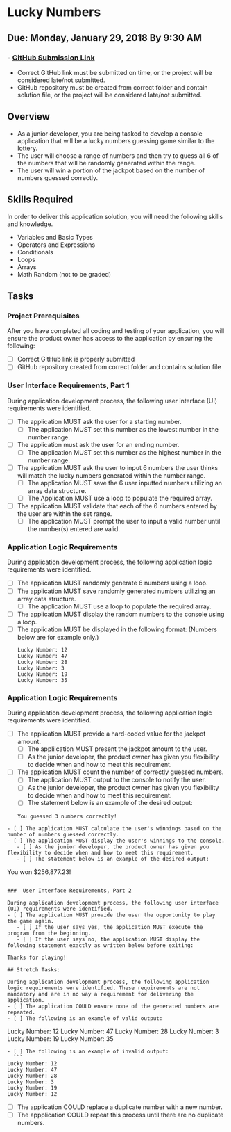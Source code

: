 # Lucky Numbers
## Due: Monday, January 29, 2018 By 9:30 AM
### - [GitHub Submission Link](https://docs.google.com/forms/d/e/1FAIpQLScUEvl_ZgH_OgBu0zbg_WIvB6zBSkkXh7wfxqjv4LwLdBDxLg/viewform)
  - Correct GitHub link must be submitted on time, or the project will be considered late/not submitted.
  - GitHub repository must be created from correct folder and contain solution file, or the project will be considered late/not submitted.

## Overview
- As a junior developer, you are being tasked to develop a console application that will be a lucky numbers guessing game similar to the lottery.
- The user will choose a range of numbers and then try to guess all 6 of the numbers that will be randomly generated within the range.
- The user will win a portion of the jackpot based on the number of numbers guessed correctly.

## Skills Required
In order to deliver this application solution, you will need the following skills and knowledge.
-  Variables and Basic Types
-  Operators and Expressions
-  Conditionals
-  Loops
-  Arrays
-  Math Random (not to be graded)

## Tasks

### Project Prerequisites

After you have completed all coding and testing of your application, you will ensure the product owner has access to the application by ensuring the following:
- [ ] Correct GitHub link is properly submitted
- [ ] GitHub repository created from correct folder and contains solution file

###  User Interface Requirements, Part 1

During application development process, the following user interface (UI) requirements were identified. 
- [ ] The application MUST ask the user for a starting number.
	- [ ] The application MUST set this number as the lowest number in the number range.
- [ ] The application must ask the user for an ending number.
	- [ ] The application MUST set this number as the highest number in the number range.
- [ ] The application MUST ask the user to input 6 numbers the user thinks will match the lucky numbers generated within the number range.
    - [ ] The application MUST save the 6 user inputted numbers utilizing an array data structure.
    - [ ] The Application MUST use a loop to populate the required array.
- [ ] The application MUST validate that each of the 6 numbers entered by the user are within the set range.
	- [ ] The application MUST prompt the user to input a valid number until the number(s) entered are valid.

### Application Logic Requirements

During application development process, the following application logic requirements were identified. 
- [ ] The application MUST randomly generate 6 numbers using a loop.
- [ ] The application MUST save randomly generated numbers utilizing an array data structure.
	- [ ] The application MUST use a loop to populate the required array.
- [ ] The application MUST display the random numbers to the console using a loop.
- [ ] The application MUST be displayed in the following format: (Numbers below are for example only.)
  ```
  Lucky Number: 12
  Lucky Number: 47
  Lucky Number: 28
  Lucky Number: 3
  Lucky Number: 19
  Lucky Number: 35
  ```
  
### Application Logic Requirements

During application development process, the following application logic requirements were identified. 
- [ ] The application MUST provide a hard-coded value for the jackpot amount.
	- [ ] The applilcation MUST present the jackpot amount to the user.
	- [ ] As the junior developer, the product owner has given you flexibility to decide when and how to meet this requirement.
- [ ] The application MUST count the number of correctly guessed numbers.
	- [ ] The application MUST output to the console to notify the user.
	- [ ] As the junior developer, the product owner has given you flexibility to decide when and how to meet this requirement.
	- [ ] The statement below is an example of the desired output:
  ```
  You guessed 3 numbers correctly!
 ``` 
- [ ] The application MUST calculate the user's winnings based on the number of numbers guessed correctly.
- [ ] The application MUST display the user's winnings to the console.
	- [ ] As the junior developer, the product owner has given you flexibility to decide when and how to meet this requirement.
	- [ ] The statement below is an example of the desired output:
 ``` 
  You won $256,877.23!
 ``` 
  
###  User Interface Requirements, Part 2

During application development process, the following user interface (UI) requirements were identified. 
- [ ] The application MUST provide the user the opportunity to play the game again.
	- [ ] If the user says yes, the application MUST execute the program from the beginning.
	- [ ] If the user says no, the application MUST display the following statement exactly as written below before exiting:
```	
	Thanks for playing! 
```
## Stretch Tasks:

During application development process, the following application logic requirements were identified. These requirements are not mandatory and are in no way a requirement for delivering the application.
- [ ] The application COULD ensure none of the generated numbers are repeated. 
- [ ] The following is an example of valid output: 
  ```
  Lucky Number: 12
  Lucky Number: 47
  Lucky Number: 28
  Lucky Number: 3
  Lucky Number: 19
  Lucky Number: 35
  ```
- [ ] The following is an example of invalid output:
    ```
  Lucky Number: 12
  Lucky Number: 47
  Lucky Number: 28
  Lucky Number: 3
  Lucky Number: 19
  Lucky Number: 12
  ```
- [ ] The application COULD replace a duplicate number with a new number.
- [ ] The appplication COULD repeat this process until there are no duplicate numbers.